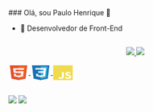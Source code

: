 <div>
### Olá, sou Paulo Henrique 👋 
  
 - 🔭  Desenvolvedor de Front-End

<!--

- 🔭  Developer de Front-End
- 🌱 I’m currently learning ...
- 👯 I’m looking to collaborate on ...
- 🤔 I’m looking for help with ...
- 💬 Ask me about ...
- 📫 How to reach me: ...
- 😄 Pronouns: ...
- ⚡ Fun fact: ...
-->
  </div>
  
  ##
  
<div align="center">
  <a href="https://github.com/PauloHenriqueDias">
  <img height="150em" src="https://github-readme-stats.vercel.app/api?username=PauloHenriqueDias&show_icons=true&theme=tokyonight&include_all_commits=true&count_private=true"/>
  <img height="150em" src="https://github-readme-stats.vercel.app/api/top-langs/?username=PauloHenriqueDias&layout=compact&langs_count=7&theme=tokyonight"/>
</div>
<div style="display: inline_block"><br>
 
  <img align="center" alt="PH-HTML" height="30" width="40" src="https://raw.githubusercontent.com/devicons/devicon/master/icons/html5/html5-original.svg">
  <img align="center" alt="PH-CSS" height="30" width="40" src="https://raw.githubusercontent.com/devicons/devicon/master/icons/css3/css3-original.svg">
  <img align="center" alt="PH-Js" height="30" width="40" src="https://raw.githubusercontent.com/devicons/devicon/master/icons/javascript/javascript-plain.svg">
 
  
  
  ##
    
  <div> 
  <a href="https://www.instagram.com/paul0henrik/" target="_blank"><img src="https://img.shields.io/badge/-Instagram-%23E4405F?style=for-the-badge&logo=instagram&logoColor=white" target="_blank"></a>
  <a href="https://www.linkedin.com/in/paulo-henrique-dias-507a44141/" target="_blank"><img src="https://img.shields.io/badge/-LinkedIn-%230077B5?style=for-the-badge&logo=linkedin&logoColor=white" target="_blank"></a>  
